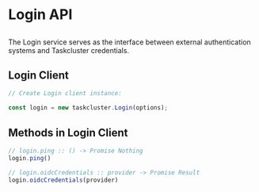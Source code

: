 # Login API

##

The Login service serves as the interface between external authentication
systems and Taskcluster credentials.

## Login Client

```js
// Create Login client instance:

const login = new taskcluster.Login(options);
```

## Methods in Login Client

```js
// login.ping :: () -> Promise Nothing
login.ping()
```

```js
// login.oidcCredentials :: provider -> Promise Result
login.oidcCredentials(provider)
```

